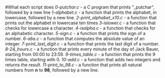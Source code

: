 #What each script does
*0-putchar.c* - a C program that prints "_putchar", followed by a new line
*1-alphabet.c* - a function that prints the alphabet, in lowercase, followed by a new line.
*2-print_alphabet_x10.c* - a function that prints out the alphabet in lowercase ten times
*3-islower.c* - a function that checks for lowercase a character.
*4-isalpha.c* - a function that checks for an alphabetic character.
*5-sign.c* - a function that prints the sign of a number.
*6-abs.c* - a function that computes the absolute value of an integer.
*7-print_last_digit.c* - a function that prints the last digit of a number.
*8-24_hours.c* - a function that prints every minute of the day of Jack Bauer, starting from 00:00 to 23:59.
*9-times_table.c* - a function that prints the 9 times table, starting with 0.
*10-add.c* - a function that adds two integers and returns the result.
*11-print_to_98.c* - a function that prints all natural numbers from **n** to **98**, followed by a new line.
